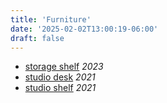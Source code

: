```yaml
---
title: 'Furniture'
date: '2025-02-02T13:00:19-06:00'
draft: false
---
```


- [storage shelf](https://github.com/andr-ew/storage-shelf) _2023_
- [studio desk](https://github.com/andr-ew/studio-desk) _2021_
- [studio shelf](https://github.com/andr-ew/studio-shelf) _2021_
